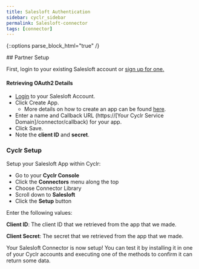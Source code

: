 ```yaml
---
title: Salesloft Authentication
sidebar: cyclr_sidebar
permalink: Salesloft-connector
tags: [connector]
---
```

{::options parse_block_html="true" /}
<section class="card py-5 my-5">
## Partner Setup

First, login to your existing Salesloft account or [sign up for one.](https://integrations.salesloft.com/register/)

#### Retrieving OAuth2 Details

*   [Login](https://accounts.salesloft.com/sign_in) to your Salesloft Account.
*   Click Create App.
    *   More details on how to create an app can be found [here](https://developers.salesloft.com/api.html#!/Topic/oauth).
*   Enter a name and Callback URL (https://[Your Cyclr Service Domain]/connector/callback) for your app.
*   Click Save.
*   Note the **client ID** and **secret**.

### Cyclr Setup

Setup your Salesloft App within Cyclr:

*   Go to your **Cyclr Console**
*   Click the **Connectors** menu along the top
*   Choose Connector Library
*   Scroll down to **Salesloft**
*   Click the **Setup** button

Enter the following values:

**Client ID**:  The client ID that we retrieved from the app that we made.

**Client Secret**:  The secret that we retrieved from the app that we made.


Your Salesloft Connector is now setup! You can test it by installing it in one of your Cyclr accounts and executing one of the methods to confirm it can return some data.

</section>
